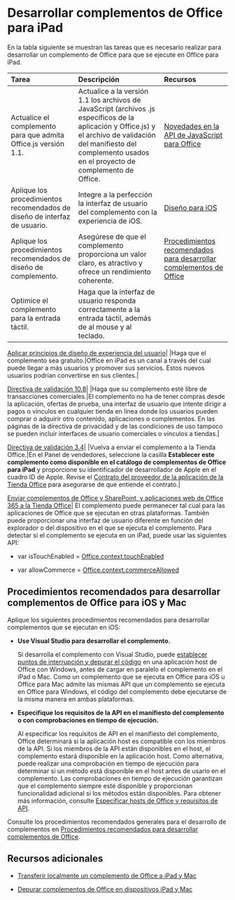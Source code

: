 
# <a name="develop-office-add-ins-for-the-ipad"></a>Desarrollar complementos de Office para iPad


En la tabla siguiente se muestran las tareas que es necesario realizar para desarrollar un complemento de Office para que se ejecute en Office para iPad.


|**Tarea**|**Descripción**|**Recursos**|
|:-----|:-----|:-----|
|Actualice el complemento para que admita Office.js versión 1.1.|Actualice a la versión 1.1 los archivos de JavaScript (archivos .js específicos de la aplicación y Office.js) y el archivo de validación del manifiesto del complemento usados en el proyecto de complemento de Office.|[Novedades en la API de JavaScript para Office](../../reference/what's-changed-in-the-javascript-api-for-office.md)|
|Aplique los procedimientos recomendados de diseño de interfaz de usuario.|Integre a la perfección la interfaz de usuario del complemento con la experiencia de iOS.|[Diseño para iOS](https://developer.apple.com/library/ios/documentation/UserExperience/Conceptual/MobileHIG/)|
|Aplique los procedimientos recomendados de diseño de complemento.|Asegúrese de que el complemento proporciona un valor claro, es atractivo y ofrece un rendimiento coherente.|[Procedimientos recomendados para desarrollar complementos de Office](../../docs/overview/add-in-development-best-practices.md)|
|Optimice el complemento para la entrada táctil.|Haga que la interfaz de usuario responda correctamente a la entrada táctil, además de al mouse y al teclado.|
  [Aplicar principios de diseño de experiencia del usuario](https://msdn.microsoft.com/EN-US/library/mt590883.aspx#Anchor_3)|
|Haga que el complemento sea gratuito.|Office en iPad es un canal a través del cual puede llegar a más usuarios y promover sus servicios. Estos nuevos usuarios podrían convertirse en sus clientes.|
  [Directiva de validación 10.8](http://msdn.microsoft.com/library/cd90836a-523e-42f5-ab02-5123cdf9fefe%28Office.15%29.aspx)|
|Haga que su complemento esté libre de transacciones comerciales.|El complemento no ha de tener compras desde la aplicación, ofertas de prueba, una interfaz de usuario que intente dirigir a pagos o vínculos en cualquier tienda en línea donde los usuarios pueden comprar o adquirir otro contenido, aplicaciones o complementos. En las páginas de la directiva de privacidad y de las condiciones de uso tampoco se pueden incluir interfaces de usuario comerciales o vínculos a tiendas.|
  [Directiva de validación 3.4](http://msdn.microsoft.com/library/cd90836a-523e-42f5-ab02-5123cdf9fefe%28Office.15%29.aspx)|
|Vuelva a enviar el complemento a la Tienda Office.|En el Panel de vendedores, seleccione la casilla **Establecer este complemento como disponible en el catálogo de complementos de Office para iPad** y proporcione su identificador de desarrollador de Apple en el cuadro ID de Apple. Revise el [Contrato del proveedor de la aplicación de la Tienda Office](https://sellerdashboard.microsoft.com/Assets/Content/Agreements/en-US/Office_Store_Seller_Agreement_20120927.md) para asegurarse de que entiende el contrato.|
  [Enviar complementos de Office y SharePoint, y aplicaciones web de Office 365 a la Tienda Office](http://msdn.microsoft.com/library/ff075782-1303-4517-91cc-b3d730e9b9ae%28Office.15%29.aspx)|
El complemento puede permanecer tal cual para las aplicaciones de Office que se ejecutan en otras plataformas. También puede proporcionar una interfaz de usuario diferente en función del explorador o del dispositivo en el que se ejecuta el complemento. Para detectar si el complemento se ejecuta en un iPad, puede usar las siguientes API: 

- var isTouchEnabled = [Office.context.touchEnabled](../../reference/shared/office.context.touchenabled.md)
    
- var allowCommerce = [Office.context.commerceAllowed](../../reference/shared/office.context.commerceallowed.md)
    

## <a name="best-practices-for-developing-office-add-ins-for-ios-and-mac"></a>Procedimientos recomendados para desarrollar complementos de Office para iOS y Mac

Aplique los siguientes procedimientos recomendados para desarrollar complementos que se ejecutan en iOS:


-  **Use Visual Studio para desarrollar el complemento.**
    
    Si desarrolla el complemento con Visual Studio, puede [establecer puntos de interrupción y depurar el código](../get-started/create-and-debug-office-add-ins-in-visual-studio.md#Test) en una aplicación host de Office con Windows, antes de cargar en paralelo el complemento en el iPad o Mac. Como un complemento que se ejecuta en Office para iOS u Office para Mac admite las mismas API que un complemento se ejecuta en Office para Windows, el código del complemento debe ejecutarse de la misma manera en ambas plataformas.
    
-  **Especifique los requisitos de la API en el manifiesto del complemento o con comprobaciones en tiempo de ejecución.**
    
    Al especificar los requisitos de API en el manifiesto del complemento, Office determinará si la aplicación host es compatible con los miembros de la API. Si los miembros de la API están disponibles en el host, el complemento estará disponible en la aplicación host. Como alternativa, puede realizar una comprobación en tiempo de ejecución para determinar si un método está disponible en el host antes de usarlo en el complemento. Las comprobaciones en tiempo de ejecución garantizan que el complemento siempre esté disponible y proporcionan funcionalidad adicional si los métodos están disponibles. Para obtener más información, consulte [Especificar hosts de Office y requisitos de API](../../docs/overview/specify-office-hosts-and-api-requirements.md).
    
Consulte los procedimientos recomendados generales para el desarrollo de complementos en [Procedimientos recomendados para desarrollar complementos de Office](../../docs/overview/add-in-development-best-practices.md).


## <a name="additional-resources"></a>Recursos adicionales
<a name="bk_addresources"> </a>


- [Transferir localmente un complemento de Office a iPad y Mac](../../docs/testing/sideload-an-office-add-in-on-ipad-and-mac.md)
    
- [Depurar complementos de Office en dispositivos iPad y Mac](../../docs/testing/debug-office-add-ins-on-ipad-and-mac.md)
    
